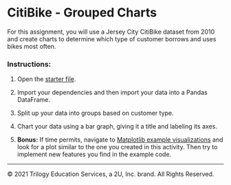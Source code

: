 # CitiBike - Grouped Charts

For this assignment, you will use a Jersey City CitiBike dataset from 2010 and create charts to determine which type of customer borrows and uses bikes most often.

### Instructions:

1. Open the [starter file](Unsolved/citibike_groupby_unsolved.ipynb).

2. Import your dependencies and then import your data into a Pandas DataFrame.

3. Split up your data into groups based on customer type.

4. Chart your data using a bar graph, giving it a title and labeling its axes.

5. **Bonus:** If time permits, navigate to [Matplotlib example visualizations](https://matplotlib.org/3.3.3/gallery/index.html) and look for a plot similar to the one you created in this activity. Then try to implement new features you find in the example code.


---

© 2021 Trilogy Education Services, a 2U, Inc. brand. All Rights Reserved.